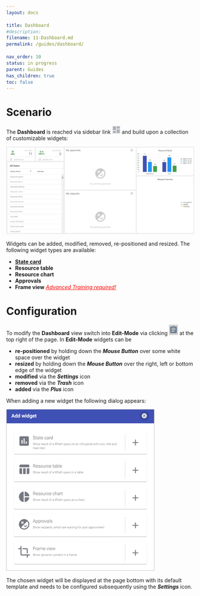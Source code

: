 ```yaml
---
layout: docs

title: Dashboard
#description:
filename: 11-Dashboard.md
permalink: /guides/dashboard/

nav_order: 10
status: in progress
parent: Guides
has_children: true
toc: false
---
```

# Scenario

The **Dashboard** is reached via sidebar link ![image.png](/img/image-6066fb7e-6ac8-4447-ac57-9c89b59d6621.png) and build upon a collection of customizable widgets:

![image.png](/img/image-92158324-2f95-4f38-a259-75f804949633.png)

Widgets can be added, modified, removed, re-positioned and resized. The following widget types are available:

- [**State card**](/guides/dashboard/stateCard/)
- **Resource table**
- **Resource chart**
- **Approvals**
- **Frame view** _[<span style="color: red;"><u>Advanced Training required!</u></span>](https://ocg.de/Trainings)_

# Configuration

To modify the **Dashboard** view switch into **Edit-Mode** via clicking ![image.png](/img/image-50d61311-00a1-44bb-996f-f1a045244c0d.png) at the top right of the page. In **Edit-Mode** widgets can be

- **re-positioned** by holding down the _**Mouse Button**_ over some white space over the widget
- **resized** by holding down the _**Mouse Button**_ over the right, left or bottom edge of the widget
- **modified** via the _**Settings**_ icon
- **removed** via the _**Trash**_ icon
- **added** via the _**Plus**_ icon

When adding a new widget the following dialog appears:

![image.png](/img/image-49c4b752-a4d9-4819-aca4-60e7c4740347.png)

The chosen widget will be displayed at the page bottom with its default template and needs to be configured subsequently using the _**Settings**_ icon.
